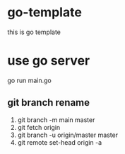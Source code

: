 # go-template
this is go template

# use go server
go run main.go

## git branch rename
1. git branch -m main master
2. git fetch origin
3. git branch -u origin/master master
4. git remote set-head origin -a
